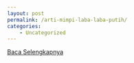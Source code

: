 ```yaml
---
layout: post
permalink: /arti-mimpi-laba-laba-putih/
categories:
    - Uncategorized
---
```


[Baca Selengkapnya](/07)